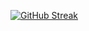 [![GitHub Streak](http://github-readme-streak-stats.herokuapp.com?user=MartynasT&theme=tokyonight&hide_border=true)](https://git.io/streak-stats)
